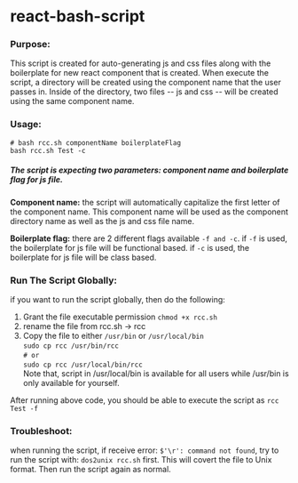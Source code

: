 # react-bash-script

### Purpose:
This script is created for auto-generating js and css files along with the boilerplate for new react component that is created. When execute the script, a directory will be created using the component name that the user passes in. Inside of the directory, two files -- js and css -- will be created using the same component name.

### Usage:
```
# bash rcc.sh componentName boilerplateFlag
bash rcc.sh Test -c
```
##### The script is expecting two parameters: component name and boilerplate flag for js file. <br>
**Component name:** the script will automatically capitalize the first letter of the component name. This component name will be used as the component directory name as well as the js and css file name. <br>

**Boilerplate flag:** there are 2 different flags available ```-f and -c```. if ```-f``` is used, the boilerplate for js file will be functional based. if ```-c``` is used, the boilerplate for js file will be class based.

### Run The Script Globally:
if you want to run the script globally, then do the following:
1. Grant the file executable permission
```chmod +x rcc.sh```
2. rename the file from rcc.sh -> rcc
3. Copy the file to either ```/usr/bin``` or ```/usr/local/bin``` <br>
```sudo cp rcc /usr/bin/rcc```  <br>
```# or``` <br>
```sudo cp rcc /usr/local/bin/rcc```  <br>
Note that, script in  /usr/local/bin is available for all users while /usr/bin is only available for yourself.

After running above code, you should be able to execute the script as ```rcc Test -f```

### Troubleshoot:
when running the script, if receive error: ```$'\r': command not found```, try to run the script with: ```dos2unix rcc.sh``` first. This will covert the file to Unix format. Then run the script again as normal. 
